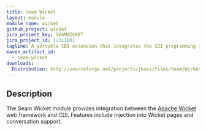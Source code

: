 ```yaml
---
title: Seam Wicket
layout: module
module_name: wicket
github_project: wicket
jira_project_key: SEAMWICKET
jira_project_id: 12311001
tagline: A portable CDI extension that integrates the CDI programming model and other portable Seam enhancements with Apache Wicket.
maven_artifact_id: 
  - seam-wicket
downloads:
  Distribution: http://sourceforge.net/projects/jboss/files/Seam/Wicket/ 
---
```

## Description
The Seam Wicket module provides integration between the [Apache Wicket](http://wicket.apache.org/) web framework and CDI. 
Features include injection into Wicket pages and conversation support.
